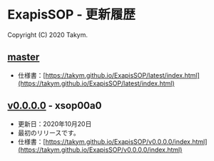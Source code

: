 ﻿# ExapisSOP - 更新履歴
Copyright (C) 2020 Takym.

## [master]
 * 仕様書：[https://takym.github.io/ExapisSOP/latest/index.html](https://takym.github.io/ExapisSOP/latest/index.html)

## [v0.0.0.0] - xsop00a0
 * 更新日：2020年10月20日
 * 最初のリリースです。
 * 仕様書：[https://takym.github.io/ExapisSOP/v0.0.0.0/index.html](https://takym.github.io/ExapisSOP/v0.0.0.0/index.html)

 
[master]: https://github.com/Takym/ExapisSOP/tree/master
[v0.0.0.0]: https://github.com/Takym/ExapisSOP/releases/tag/xsop00a0
